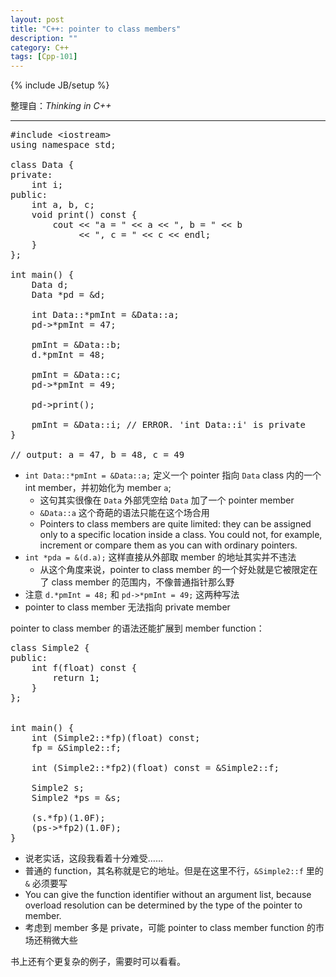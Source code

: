 ```yaml
---
layout: post
title: "C++: pointer to class members"
description: ""
category: C++
tags: [Cpp-101]
---
```

{% include JB/setup %}

整理自：_Thinking in C++_

-----

<pre class="prettyprint linenums">
#include &lt;iostream&gt;
using namespace std;

class Data {
private:
	int i;
public:
    int a, b, c;
    void print() const {
        cout &lt;&lt; "a = " &lt;&lt; a &lt;&lt; ", b = " &lt;&lt; b
             &lt;&lt; ", c = " &lt;&lt; c &lt;&lt; endl;
    }
};

int main() {
    Data d;
	Data *pd = &d;
	
    int Data::*pmInt = &Data::a;
    pd->*pmInt = 47;
    
	pmInt = &Data::b;
    d.*pmInt = 48;
    
	pmInt = &Data::c;
    pd->*pmInt = 49;
    
    pd->print();
	
	pmInt = &Data::i; // ERROR. 'int Data::i' is private
}

// output: a = 47, b = 48, c = 49
</pre>

* `int Data::*pmInt = &Data::a;` 定义一个 pointer 指向 `Data` class 内的一个 int member，并初始化为 member `a`;
	* 这句其实很像在 `Data` 外部凭空给 `Data` 加了一个 pointer member
	* `&Data::a` 这个奇葩的语法只能在这个场合用
	* Pointers to class members are quite limited: they can be assigned only to a specific location inside a class. You could not, for example, increment or compare them as you can with ordinary pointers.
* `int *pda = &(d.a);` 这样直接从外部取 member 的地址其实并不违法
	* 从这个角度来说，pointer to class member 的一个好处就是它被限定在了 class member 的范围内，不像普通指针那么野
* 注意 `d.*pmInt = 48;` 和 `pd->*pmInt = 49;` 这两种写法
* pointer to class member 无法指向 private member

pointer to class member 的语法还能扩展到 member function：

<pre class="prettyprint linenums">
class Simple2 {
public:
    int f(float) const {
        return 1;
    }
};


int main() {
    int (Simple2::*fp)(float) const;
    fp = &Simple2::f;

    int (Simple2::*fp2)(float) const = &Simple2::f;
    
    Simple2 s;
    Simple2 *ps = &s;
    
    (s.*fp)(1.0F);
    (ps->*fp2)(1.0F);
}
</pre>

* 说老实话，这段我看着十分难受……
* 普通的 function，其名称就是它的地址。但是在这里不行，`&Simple2::f` 里的 `&` 必须要写
* You can give the function identifier without an argument list, because overload resolution can be determined by the type of the pointer to member.
* 考虑到 member 多是 private，可能 pointer to class member function 的市场还稍微大些

书上还有个更复杂的例子，需要时可以看看。